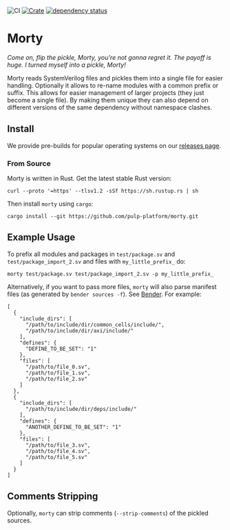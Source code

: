 ![CI](https://github.com/pulp-platform/morty/workflows/CI/badge.svg?branch=master)
[![Crate](https://img.shields.io/crates/v/morty.svg)](https://crates.io/crates/morty)
[![dependency status](https://deps.rs/repo/github/pulp-platform/morty/status.svg)](https://deps.rs/repo/github/pulp-platform/morty)
# Morty

_Come on, flip the pickle, Morty, you're not gonna regret it. The payoff is huge. I turned myself into a pickle, Morty!_

Morty reads SystemVerilog files and pickles them into a single file for easier handling. Optionally it allows to re-name modules with a common prefix or suffix. This allows for easier management of larger projects (they just become a single file). By making them unique they can also depend on different versions of the same dependency without namespace clashes.

## Install

We provide pre-builds for popular operating systems on our [releases page](https://github.com/pulp-platform/morty/releases).

### From Source

Morty is written in Rust. Get the latest stable Rust version:
```
curl --proto '=https' --tlsv1.2 -sSf https://sh.rustup.rs | sh
```
Then install `morty` using `cargo`:
```
cargo install --git https://github.com/pulp-platform/morty.git
```

## Example Usage

To prefix all modules and packages in `test/package.sv` and `test/package_import_2.sv` and files with `my_little_prefix_` do:
```
morty test/package.sv test/package_import_2.sv -p my_little_prefix_
```

Alternatively, if you want to pass more files, `morty` will also parse manifest files (as generated by `bender sources -f`). See [Bender](https://github.com/pulp-platform/bender). For example:

```
[
  {
    "include_dirs": [
      "/path/to/include/dir/common_cells/include/",
      "/path/to/include/dir/axi/include/"
    ],
    "defines": {
      "DEFINE_TO_BE_SET": "1"
    },
    "files": [
      "/path/to/file_0.sv",
      "/path/to/file_1.sv",
      "/path/to/file_2.sv"
    ]
  },
  {
    "include_dirs": [
      "/path/to/include/dir/deps/include/"
    ],
    "defines": {
      "ANOTHER_DEFINE_TO_BE_SET": "1"
    },
    "files": [
      "/path/to/file_3.sv",
      "/path/to/file_4.sv",
      "/path/to/file_5.sv"
    ]
  }
]
```

## Comments Stripping

Optionally, `morty` can strip comments (`--strip-comments`) of the pickled sources.

